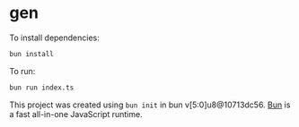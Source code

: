 # gen

To install dependencies:

```bash
bun install
```

To run:

```bash
bun run index.ts
```

This project was created using `bun init` in bun v[5:0]u8@10713dc56. [Bun](https://bun.sh) is a fast all-in-one JavaScript runtime.
